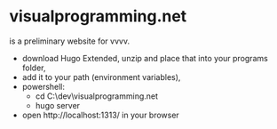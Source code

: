 # visualprogramming.net

is a preliminary website for vvvv.

* download Hugo Extended, unzip and place that into your programs folder,
* add it to your path (environment variables),
* powershell: 
  * cd C:\dev\visualprogramming.net
  * hugo server
* open http://localhost:1313/ in your browser
